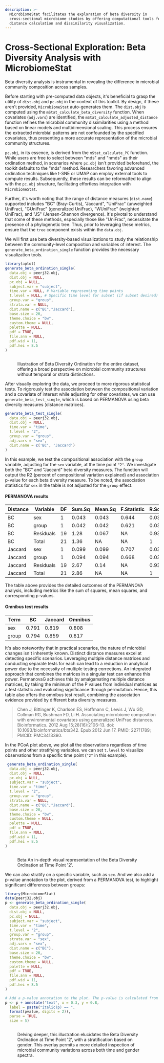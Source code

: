 ```yaml
---
description: >-
  MicrobiomeStat facilitates the exploration of beta diversity in
  cross-sectional microbiome studies by offering computational tools for
  distance calculation and dissimilarity visualization.
---
```


# Cross-Sectional Exploration: Beta Diversity Analysis with MicrobiomeStat

Beta diversity analysis is instrumental in revealing the difference in microbial community composition across samples.&#x20;

Before starting with pre-computed data objects, it's beneficial to grasp the utility of `dist.obj` and `pc.obj` in the context of this toolkit. By design, if these aren't provided, `MicrobiomeStat` auto-generates them. The `dist.obj` is computed using the `mStat_calculate_beta_diversity` function. When covariates (`adj.vars`) are identified, the `mStat_calculate_adjusted_distance` function refines the microbial community dissimilarities using a method based on linear models and multidimensional scaling. This process ensures the extracted microbial patterns are not confounded by the specified covariates, thus presenting a more accurate representation of the microbial community structures.

`pc.obj`, in its essence, is derived from the `mStat_calculate_PC` function. While users are free to select between "mds" and "nmds" as their ordination method, in scenarios where `pc.obj` isn't provided beforehand, the toolkit defaults to the "mds" method. Researchers favoring advanced ordination techniques like t-SNE or UMAP can employ external tools to compute results. Subsequently, these results can be reformatted to align with the `pc.obj` structure, facilitating effortless integration with `MicrobiomeStat`.

Further, it's worth noting that the range of distance measures (`dist.name`) supported includes "BC" (Bray-Curtis), "Jaccard", "UniFrac" (unweighted UniFrac), "GUniFrac" (generalized UniFrac), "WUniFrac" (weighted UniFrac), and "JS" (Jensen-Shannon divergence). It's pivotal to understand that some of these methods, especially those like "UniFrac", necessitate the presence of a phylogenetic tree. Thus, prior to leveraging these metrics, ensure that the `tree` component exists within the `data.obj`.

We will first use beta diversity-based visualizations to study the relationship between the community-level composition and variables of interest. The `generate_beta_ordination_single` function provides the necessary visualization tools.

```r
library(aplot)
generate_beta_ordination_single(
  data.obj = peerj32.obj,
  dist.obj = NULL,
  pc.obj = NULL,
  subject.var = "subject",
  time.var = NULL, # Variable representing time points
  t.level = NULL, # Specific time level for subset (if subset desired)
  group.var = "group",
  strata.var = NULL,
  dist.name = c("BC","Jaccard"),
  base.size = 20,
  theme.choice = "bw",
  custom.theme = NULL,
  palette = NULL,
  pdf = TRUE,
  file.ann = NULL,
  pdf.wid = 11,
  pdf.hei = 8.5
)
```

<figure><img src="../.gitbook/assets/Screenshot 2023-10-10 at 19.54.22.png" alt=""><figcaption><p>Illustration of Beta Diversity Ordination for the entire dataset, offering a broad perspective on microbial community structures without temporal or strata distinctions.</p></figcaption></figure>

After visually exploring the data, we proceed to more rigorous statistical tests. To rigorously test the association between the compositional variation and a covariate of interest while adjusting for other covariates, we can use `generate_beta_test_single`, which is based on PERMANOVA using beta diversity measures (distance matrices).

```r
generate_beta_test_single(
  data.obj = peerj32.obj,
  dist.obj = NULL,
  time.var = "time",
  t.level = "2",
  group.var = "group", 
  adj.vars = "sex",
  dist.name = c('BC', 'Jaccard') 
)
```

In this example, we test the compositional association with the `group` variable, adjusting for the `sex` variable, at the time point `"2"`. We investigate both the "BC" and "Jaccard" beta diversity measures. The function will output the R2 (percent of compositional variation explained) and association p-value for each beta diversity measure. To be noted, the association statistics for `sex` in the table is not adjusted for the `group` effect.

#### PERMANOVA results

<table><thead><tr><th width="121">Distance</th><th>Variable</th><th width="60">DF</th><th>Sum.Sq</th><th width="82">Mean.Sq</th><th>F.Statistic</th><th>R.Squared</th><th>P.Value</th></tr></thead><tbody><tr><td>BC</td><td>sex</td><td>1</td><td>0.043</td><td>0.043</td><td>0.644</td><td>0.032</td><td>0.786</td></tr><tr><td>BC</td><td>group</td><td>1</td><td>0.042</td><td>0.042</td><td>0.621</td><td>0.031</td><td>0.782</td></tr><tr><td>BC</td><td>Residuals</td><td>19</td><td>1.28</td><td>0.067</td><td>NA</td><td>0.938</td><td>NA</td></tr><tr><td>BC</td><td>Total</td><td>21</td><td>1.36</td><td>NA</td><td>NA</td><td>1</td><td>NA</td></tr><tr><td>Jaccard</td><td>sex</td><td>1</td><td>0.099</td><td>0.099</td><td>0.707</td><td>0.035</td><td>0.827</td></tr><tr><td>Jaccard</td><td>group</td><td>1</td><td>0.094</td><td>0.094</td><td>0.668</td><td>0.033</td><td>0.827</td></tr><tr><td>Jaccard</td><td>Residuals</td><td>19</td><td>2.67</td><td>0.14</td><td>NA</td><td>0.933</td><td>NA</td></tr><tr><td>Jaccard</td><td>Total</td><td>21</td><td>2.86</td><td>NA</td><td>NA</td><td>1</td><td>NA</td></tr></tbody></table>

The table above provides the detailed outcomes of the PERMANOVA analysis, including metrics like the sum of squares, mean squares, and corresponding p-values.

#### Omnibus test results

| Term  | BC    | Jaccard | Omnibus |
| ----- | ----- | ------- | ------- |
| sex   | 0.791 | 0.819   | 0.808   |
| group | 0.794 | 0.859   | 0.817   |

It's also noteworthy that in practical scenarios, the nature of microbial changes isn't inherently known. Distinct distance measures excel at detecting specific scenarios. Leveraging multiple distance matrices and conducting separate tests for each can lead to a reduction in analytical power due to the necessity of multiple testing corrections. An integrated approach that combines the matrices in a singular test can enhance this power. PermanovaG achieves this by amalgamating multiple distance matrices, by taking the minimum of the P values from individual matrices as a test statistic and evaluating significance through permutation. Hence, this table also offers the omnibus test result, combining the association evidence provided by different beta diversity measures.

> Chen J, Bittinger K, Charlson ES, Hoffmann C, Lewis J, Wu GD, Collman RG, Bushman FD, Li H. Associating microbiome composition with environmental covariates using generalized UniFrac distances. Bioinformatics. 2012 Aug 15;28(16):2106-13. doi: 10.1093/bioinformatics/bts342. Epub 2012 Jun 17. PMID: 22711789; PMCID: PMC3413390.

In the PCoA plot above, we plot all the observations regardless of time points and other stratifying variables. we can set `t.level` to visualize observations from a specific time point (`"2"` in this example).

```r
 generate_beta_ordination_single(
  data.obj = peerj32.obj,
  dist.obj = NULL,
  pc.obj = NULL,
  subject.var = "subject",
  time.var = "time",
  t.level = "2",
  group.var = "group",
  strata.var = NULL,
  dist.name = c("BC","Jaccard"),
  base.size = 20,
  theme.choice = "bw",
  custom.theme = NULL,
  palette = NULL,
  pdf = TRUE,
  file.ann = NULL,
  pdf.wid = 11,
  pdf.hei = 8.5
)
```

<figure><img src="../.gitbook/assets/Screenshot 2023-10-10 at 19.55.26.png" alt=""><figcaption><p>Beta An in-depth visual representation of the Beta Diversity Ordination at Time Point '2'. </p></figcaption></figure>

We can also stratify on a specific variable, such as `sex`. And we also add a p-value annotation to the plot, derived from a PERMANOVA test, to highlight significant differences between groups:

```r
library(MicrobiomeStat)
data(peerj32.obj)
p <- generate_beta_ordination_single(
  data.obj = peerj32.obj,
  dist.obj = NULL,
  pc.obj = NULL,
  subject.var = "subject",
  time.var = "time",
  t.level = "2",
  group.var = "group",
  strata.var = "sex",
  adj.vars = "sex",
  dist.name = c("BC"),
  base.size = 20,
  theme.choice = "bw",
  custom.theme = NULL,
  palette = NULL,
  pdf = TRUE,
  file.ann = NULL,
  pdf.wid = 11,
  pdf.hei = 8.5
)

# Add a p-value annotation to the plot. The p-value is calculated from a PERMANOVA test.
p <- p + annotate("text", x = 0.3, y = 0.8, 
  label = paste("italic(p) == ", 
  format(pvalue, digits = 2)), 
  parse = TRUE, 
  size = 5)
```

<figure><img src="../.gitbook/assets/Screenshot 2023-10-16 at 18.48.19.png" alt=""><figcaption><p>Delving deeper, this illustration elucidates the Beta Diversity Ordination at Time Point '2', with a stratification based on gender. This overlay permits a more detailed inspection of microbial community variations across both time and gender spectra.</p></figcaption></figure>
